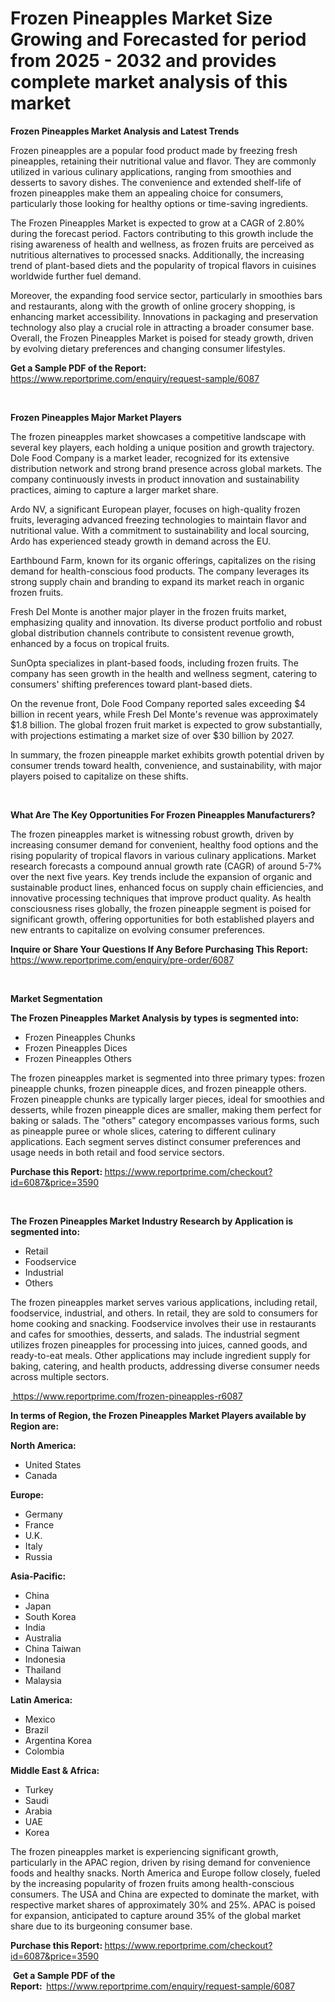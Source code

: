 <p><h1>Frozen Pineapples Market Size Growing and Forecasted for period from 2025 - 2032 and provides complete market analysis of this market</h1></p><p><strong>Frozen Pineapples Market Analysis and Latest Trends</strong></p>
<p><p>Frozen pineapples are a popular food product made by freezing fresh pineapples, retaining their nutritional value and flavor. They are commonly utilized in various culinary applications, ranging from smoothies and desserts to savory dishes. The convenience and extended shelf-life of frozen pineapples make them an appealing choice for consumers, particularly those looking for healthy options or time-saving ingredients.</p><p>The Frozen Pineapples Market is expected to grow at a CAGR of 2.80% during the forecast period. Factors contributing to this growth include the rising awareness of health and wellness, as frozen fruits are perceived as nutritious alternatives to processed snacks. Additionally, the increasing trend of plant-based diets and the popularity of tropical flavors in cuisines worldwide further fuel demand.</p><p>Moreover, the expanding food service sector, particularly in smoothies bars and restaurants, along with the growth of online grocery shopping, is enhancing market accessibility. Innovations in packaging and preservation technology also play a crucial role in attracting a broader consumer base. Overall, the Frozen Pineapples Market is poised for steady growth, driven by evolving dietary preferences and changing consumer lifestyles.</p></p>
<p><strong>Get a Sample PDF of the Report:&nbsp;</strong> <a href="https://www.reportprime.com/enquiry/request-sample/6087?utm_campaign=4465&utm_medium=2&utm_source=Github&utm_content=ia&utm_term=14052025&utm_id=frozen-pineapples">https://www.reportprime.com/enquiry/request-sample/6087</a></p>
<p>&nbsp;</p>
<p><strong>Frozen Pineapples Major Market Players</strong></p>
<p><p>The frozen pineapples market showcases a competitive landscape with several key players, each holding a unique position and growth trajectory. Dole Food Company is a market leader, recognized for its extensive distribution network and strong brand presence across global markets. The company continuously invests in product innovation and sustainability practices, aiming to capture a larger market share.</p><p>Ardo NV, a significant European player, focuses on high-quality frozen fruits, leveraging advanced freezing technologies to maintain flavor and nutritional value. With a commitment to sustainability and local sourcing, Ardo has experienced steady growth in demand across the EU.</p><p>Earthbound Farm, known for its organic offerings, capitalizes on the rising demand for health-conscious food products. The company leverages its strong supply chain and branding to expand its market reach in organic frozen fruits.</p><p>Fresh Del Monte is another major player in the frozen fruits market, emphasizing quality and innovation. Its diverse product portfolio and robust global distribution channels contribute to consistent revenue growth, enhanced by a focus on tropical fruits.</p><p>SunOpta specializes in plant-based foods, including frozen fruits. The company has seen growth in the health and wellness segment, catering to consumers' shifting preferences toward plant-based diets.</p><p>On the revenue front, Dole Food Company reported sales exceeding $4 billion in recent years, while Fresh Del Monte's revenue was approximately $1.8 billion. The global frozen fruit market is expected to grow substantially, with projections estimating a market size of over $30 billion by 2027. </p><p>In summary, the frozen pineapple market exhibits growth potential driven by consumer trends toward health, convenience, and sustainability, with major players poised to capitalize on these shifts.</p></p>
<p>&nbsp;</p>
<p><strong>What Are The Key Opportunities For Frozen Pineapples Manufacturers?</strong></p>
<p><p>The frozen pineapples market is witnessing robust growth, driven by increasing consumer demand for convenient, healthy food options and the rising popularity of tropical flavors in various culinary applications. Market research forecasts a compound annual growth rate (CAGR) of around 5-7% over the next five years. Key trends include the expansion of organic and sustainable product lines, enhanced focus on supply chain efficiencies, and innovative processing techniques that improve product quality. As health consciousness rises globally, the frozen pineapple segment is poised for significant growth, offering opportunities for both established players and new entrants to capitalize on evolving consumer preferences.</p></p>
<p><strong>Inquire or Share Your Questions If Any Before Purchasing This Report:</strong> <a href="https://www.reportprime.com/enquiry/pre-order/6087?utm_campaign=4465&utm_medium=2&utm_source=Github&utm_content=ia&utm_term=14052025&utm_id=frozen-pineapples">https://www.reportprime.com/enquiry/pre-order/6087</a></p>
<p>&nbsp;</p>
<p><strong>Market Segmentation</strong></p>
<p><strong>The Frozen Pineapples Market Analysis by types is segmented into:</strong></p>
<p><ul><li>Frozen Pineapples Chunks</li><li>Frozen Pineapples Dices</li><li>Frozen Pineapples Others</li></ul></p>
<p><p>The frozen pineapples market is segmented into three primary types: frozen pineapple chunks, frozen pineapple dices, and frozen pineapple others. Frozen pineapple chunks are typically larger pieces, ideal for smoothies and desserts, while frozen pineapple dices are smaller, making them perfect for baking or salads. The "others" category encompasses various forms, such as pineapple puree or whole slices, catering to different culinary applications. Each segment serves distinct consumer preferences and usage needs in both retail and food service sectors.</p></p>
<p><strong>Purchase this Report:&nbsp;</strong><a href="https://www.reportprime.com/checkout?id=6087&price=3590&utm_campaign=4465&utm_medium=2&utm_source=Github&utm_content=ia&utm_term=14052025&utm_id=frozen-pineapples">https://www.reportprime.com/checkout?id=6087&price=3590</a></p>
<p>&nbsp;</p>
<p><strong>The Frozen Pineapples Market Industry Research by Application is segmented into:</strong></p>
<p><ul><li>Retail</li><li>Foodservice</li><li>Industrial</li><li>Others</li></ul></p>
<p><p>The frozen pineapples market serves various applications, including retail, foodservice, industrial, and others. In retail, they are sold to consumers for home cooking and snacking. Foodservice involves their use in restaurants and cafes for smoothies, desserts, and salads. The industrial segment utilizes frozen pineapples for processing into juices, canned goods, and ready-to-eat meals. Other applications may include ingredient supply for baking, catering, and health products, addressing diverse consumer needs across multiple sectors.</p></p>
<p><a href="https://www.reportprime.com/frozen-pineapples-r6087?utm_campaign=4465&utm_medium=2&utm_source=Github&utm_content=ia&utm_term=14052025&utm_id=frozen-pineapples">&nbsp;https://www.reportprime.com/frozen-pineapples-r6087</a></p>
<p><strong>In terms of Region, the Frozen Pineapples Market Players available by Region are:</strong></p>
<p>
    <p> <strong> North America: </strong>
        <ul>
            <li>United States</li>
            <li>Canada</li>
        </ul>
        </p> 
    <p> <strong> Europe: </strong>
        <ul>
            <li>Germany</li>
            <li>France</li>
            <li>U.K.</li>
            <li>Italy</li>
            <li>Russia</li>
        </ul>
        </p> 
    <p> <strong> Asia-Pacific: </strong>
        <ul>
            <li>China</li>
            <li>Japan</li>
            <li>South Korea</li>
            <li>India</li>
            <li>Australia</li>
            <li>China Taiwan</li>
            <li>Indonesia</li>
            <li>Thailand</li>
            <li>Malaysia</li>
        </ul>
        </p> 
    <p> <strong> Latin America: </strong>
        <ul>
            <li>Mexico</li>
            <li>Brazil</li>
            <li>Argentina Korea</li>
            <li>Colombia</li>
        </ul>
        </p> 
    <p> <strong> Middle East & Africa: </strong>
        <ul>
            <li>Turkey</li>
            <li>Saudi</li>
            <li>Arabia</li>
            <li>UAE</li>
            <li>Korea</li>
        </ul>
    </p>
    </p>
<p><p>The frozen pineapples market is experiencing significant growth, particularly in the APAC region, driven by rising demand for convenience foods and healthy snacks. North America and Europe follow closely, fueled by the increasing popularity of frozen fruits among health-conscious consumers. The USA and China are expected to dominate the market, with respective market shares of approximately 30% and 25%. APAC is poised for expansion, anticipated to capture around 35% of the global market share due to its burgeoning consumer base.</p></p>
<p><strong>Purchase this Report: </strong><a href="https://www.reportprime.com/checkout?id=6087&price=3590&utm_campaign=4465&utm_medium=2&utm_source=Github&utm_content=ia&utm_term=14052025&utm_id=frozen-pineapples">https://www.reportprime.com/checkout?id=6087&price=3590</a></p>
<p>&nbsp;<strong>Get a Sample PDF of the Report:&nbsp;&nbsp;</strong><a href="https://www.reportprime.com/enquiry/request-sample/6087?utm_campaign=4465&utm_medium=2&utm_source=Github&utm_content=ia&utm_term=14052025&utm_id=frozen-pineapples">https://www.reportprime.com/enquiry/request-sample/6087</a></p>
<p><strong></strong></p>
<p><p></p><p></p><p></p></p>